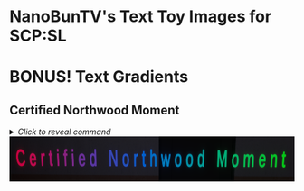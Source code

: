 # NanoBunTV's Text Toy Images for SCP:SL

# BONUS! Text Gradients

## Certified Northwood Moment
<details>
<summary><i>Click to reveal command</i></summary>

```
spawntoy text <size=4><b><color=#FF0044>C</color><color=#EB0752>e</color><color=#D70F60>r</color><color=#C4176F>t</color><color=#B01F7D>i</color><color=#9C278B>f</color><color=#892F9A>i</color><color=#7536A8>e</color><color=#623EB7>d</color> <color=#3A4ED3>N</color><color=#2756E2>o</color><color=#135EF0>r</color><color=#0265FF>t</color><color=#0271EB>h</color><color=#027DD7>w</color><color=#0289C4>o</color><color=#0295B0>o</color><color=#02A09C>d</color> <color=#02B875>M</color><color=#02C462>o</color><color=#02CF4E>m</color><color=#02DB3A>e</color><color=#02E727>n</color><color=#02F313>t</color></b>
```
</details>
<picture><img src="/ScreenshotExamples/Certified Northwood Moment.png" height="80"/></picture>
